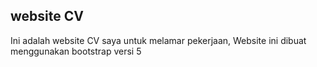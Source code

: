 ## website CV 
Ini adalah website CV saya untuk melamar pekerjaan, Website ini dibuat menggunakan bootstrap versi 5
